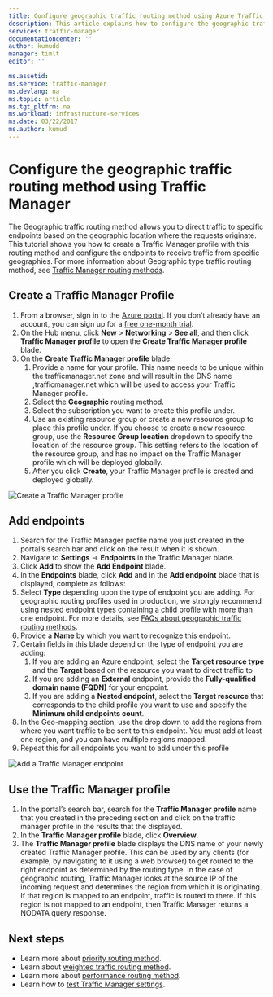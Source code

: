 ```yaml
---
title: Configure geographic traffic routing method using Azure Traffic Manager | Microsoft Docs
description: This article explains how to configure the geographic traffic routing method using Azure Traffic Manager
services: traffic-manager
documentationcenter: ''
author: kumudd
manager: timlt
editor: ''

ms.assetid: 
ms.service: traffic-manager
ms.devlang: na
ms.topic: article
ms.tgt_pltfrm: na
ms.workload: infrastructure-services
ms.date: 03/22/2017
ms.author: kumud
---
```


# Configure the geographic traffic routing method using Traffic Manager

The Geographic traffic routing method allows you to direct traffic to specific endpoints based on the geographic location where the requests originate. This tutorial shows you how to create a Traffic Manager profile with this routing method and configure the endpoints to receive traffic from specific geographies. For more information about Geographic type traffic routing method, see [Traffic Manager routing methods](traffic-manager-routing-methods.md#geographic-traffic-routing-method).

## Create a Traffic Manager Profile 

1. From a browser, sign in to the [Azure portal](http://portal.azure.com). If you don’t already have an account, you can sign up for a [free one-month trial](https://azure.microsoft.com/free/). 
2. On the Hub menu, click **New** > **Networking** > **See all**, and then click **Traffic Manager profile** to open the **Create Traffic Manager profile** blade.
3. On the **Create Traffic Manager profile** blade:
    1. Provide a name for your profile. This name needs to be unique within the trafficmanager.net zone and will result in the DNS name <profilename>,trafficmanager.net which will be used to access your Traffic Manager profile.
    2. Select the **Geographic** routing method.
    3. Select the subscription you want to create this profile under. 
    4. Use an existing resource group or create a new resource group to place this profile under. If you choose to create a new resource group, use the **Resource Group location** dropdown to specify the location of the resource group. This setting refers to the location of the resource group, and has no impact on the Traffic Manager profile which will be deployed globally. 
    5. After you click **Create**, your Traffic Manager profile is created and deployed globally.

![Create a Traffic Manager profile](./media/traffic-manager-geographic-routing-method/create-traffic-manager-profile.png)

## Add endpoints

1. Search for the Traffic Manager profile name you just created in the portal’s search bar and click on the result when it is shown.
2. Navigate to **Settings** -> **Endpoints** in the Traffic Manager blade.
3. Click **Add** to show the **Add Endpoint** blade. 
3. In the **Endpoints** blade, click **Add** and in the **Add endpoint** blade that is displayed, complete as follows:
4. Select **Type** depending upon the type of endpoint you are adding. For geographic routing profiles used in production, we strongly recommend using nested endpoint types containing a child profile with more than one endpoint. For more details, see [FAQs about geographic traffic routing methods](traffic-manager-FAQs.md).
5. Provide a **Name** by which you want to recognize this endpoint.
6. Certain fields in this blade depend on the type of endpoint you are adding:
    1. If you are adding an Azure endpoint, select the **Target resource type** and the **Target** based on the resource you want to direct traffic to 
    2. If you are adding an **External** endpoint, provide the **Fully-qualified domain name (FQDN)** for your endpoint.
    3. If you are adding a **Nested endpoint**, select the **Target resource** that corresponds to the child profile you want to use and specify the **Minimum child endpoints count**. 
7. In the Geo-mapping section, use the drop down to add the regions from where you want traffic to be sent to this endpoint. You must add at least one region, and you can have multiple regions mapped. 
8. Repeat this for all endpoints you want to add under this profile 

![Add a Traffic Manager endpoint](./media/traffic-manager-geographic-routing-method/add-traffic-manager-endpoint.png)

## Use the Traffic Manager profile
1.	In the portal’s search bar, search for the **Traffic Manager profile** name that you created in the preceding section and click on the traffic manager profile in the results that the displayed.
2. In the **Traffic Manager profile** blade, click **Overview**.
3. The **Traffic Manager profile** blade displays the DNS name of your newly created Traffic Manager profile. This can be used by any clients (for example, by navigating to it using a web browser) to get routed to the right endpoint as determined by the routing type.  In the case of geographic routing, Traffic Manager looks at the source IP of the incoming request and determines the region from which it is originating. If that region is mapped to an endpoint, traffic is routed to there. If this region is not mapped to an endpoint, then Traffic Manager returns a NODATA query response.

## Next steps

- Learn more about [priority routing method](traffic-manager-configure-priority-routing-method.md).
- Learn about [weighted traffic routing method](traffic-manager-configure-weighted-routing-method.md).
- Learn more about [performance routing method](traffic-manager-configure-performance-routing-method.md).
- Learn how to [test Traffic Manager settings](traffic-manager-testing-settings.md).
